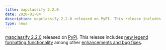 ```yaml
---
title: mapclassify 2.2.0
date: 2020-01-04
description: mapclassify 2.2.0 released on PyPI. This release includes new legend formatting functionality among other enhancements and bug fixes.
type: news
---
```


<a href="https://pysal.org/mapclassify/">mapclassify 2.2.0</a> released on <a href="https://pypi.org/project/mapclassify/2.2.0/">PyPI</a>. This release includes <a href="https://github.com/sjsrey/geopandas/blob/legendkwds/examples/choro_legends.ipynb">new legend formatting functionality</a> among other <a href="https://github.com/pysal/mapclassify/releases/tag/v2.2.0">enhancements and bug fixes</a>.